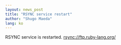 ```yaml
---
layout: news_post
title: "RSYNC service restart"
author: "Shugo Maeda"
lang: ko
---
```


RSYNC service is restarted.
[rsync://ftp.ruby-lang.org/](rsync://ftp.ruby-lang.org/)
